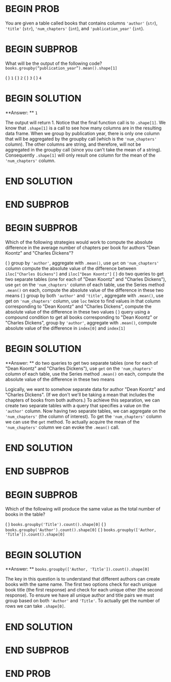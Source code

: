 # BEGIN PROB

You are given a table called books that contains columns `'author'` (`str`), `'title'` (`str`), `'num_chapters'` (`int`), and `'publication_year'` (`int`).
# BEGIN SUBPROB

What will be the output of the following code?
`books.groupby(“publication_year”).mean().shape[1]`

( ) `1`
( ) `2`
( ) `3`
( ) `4`

# BEGIN SOLUTION

**Answer: ** `1`

The output will return 1. Notice that the final function call is to `.shape[1]`. We know
that `.shape[1]` is a call to see how many columns are in the resulting data frame. When we 
group by publication year, there is only one column that will be aggregated by the groupby call (which
is the `'num_chapters'` column). The other columns are string, and therefore, will not be aggregated in the groupby
call (since you can't take the mean of a string). Consequently `.shape[1]` will only result one column for the mean of the `'num_chapters'` 
column. 


# END SOLUTION

# END SUBPROB

# BEGIN SUBPROB

Which of the following strategies would work to compute the absolute difference in the average number of chapters per book for authors "Dean Koontz" and "Charles Dickens"?

( ) group by `'author'`, aggregate with `.mean()`, use `get` on `'num_chapters'` column compute the absolute value of the difference between `iloc["Charles Dickens"]` and `iloc["Dean Koontz"]`
( ) do two queries to get two separate tables (one for each of "Dean Koontz" and "Charles Dickens"), use `get` on the `'num_chapters'` column of each table, use the Series method `.mean()` on each, compute the absolute value of the difference in these two means
( ) group by both `'author'` and `'title'`, aggregate with `.mean()`, use get on `'num_chapters'` column, use `loc` twice to find values in that column corresponding to "Dean Koontz" and "Charles Dickens", compute the absolute value of the difference in these two values
( ) query using a compound condition to get all books corresponding to "Dean Koontz" or "Charles Dickens", group by `'author'`, aggregate with `.mean()`, compute absolute value of the difference in `index[0]` and `index[1]`
# BEGIN SOLUTION

**Answer: ** do two queries to get two separate tables (one for each of "Dean Koontz" and "Charles Dickens"), use `get` on the `'num_chapters'` column of each table, use the Series method `.mean()` on each, compute the absolute value of the difference in these two means

Logically, we want to somehow separate data for author "Dean Koontz" and "Charles Dickens". (If we don't we'll be taking a mean that includes the chapters of books from both authors.) To achieve this separation, we can create two separate tables with a query that specifies a value on the `'author'` column. Now having two separate
tables, we can aggregate on the `'num_chapters'` (the column of interest). To get the `'num_chapters'` column we can use
the `get` method. To actually acquire the mean of the `'num_chapters'` column we can evoke the `.mean()` call.
# END SOLUTION

# END SUBPROB

# BEGIN SUBPROB

Which of the following will produce the same value as the total number of books in the table?

( ) `books.groupby('Title').count().shape[0]`
( ) `books.groupby('Author').count().shape[0]`
( ) `books.groupby(['Author, 'Title']).count().shape[0]`
# BEGIN SOLUTION

**Answer: ** `books.groupby(['Author, 'Title']).count().shape[0]`

The key in this question is to understand that different authors can create books with the same name. The first two options
check for each unique book title (the first response) and check for each unique other (the second response). To ensure we
have all unique author and title pairs we must group based on both `'Author'` and `'Title'`. To actually get the number of rows
we can take `.shape[0]`.
# END SOLUTION

# END SUBPROB

# END PROB
